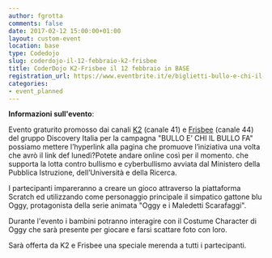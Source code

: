 ```yaml
---
author: fgrotta
comments: false
date: 2017-02-12 15:00:00+01:00
layout: custom-event
location: base
type: Codedojo
slug: coderdojo-il-12-febbraio-k2-frisbee
title: CoderDojo K2-Frisbee il 12 febbraio in BASE
registration_url: https://www.eventbrite.it/e/biglietti-bullo-e-chi-il-bullo-fa-k2-frisbee-coderdojo-milano-31775530467
categories:
- event_planned
---
```



**Informazioni sull'evento**:

Evento graturito promosso dai canali [K2](http://www.k2tv.it/) (canale 41) e [Frisbee](http://www.frisbeetv.it/) (canale 44) del gruppo Discovery Italia per la campagna "BULLO E’ CHI IL BULLO FA" possiamo mettere l’hyperlink alla pagina che promuove l’iniziativa una volta che avrò il link def lunedì?Potete andare online così per il momento. che supporta la lotta contro bullismo e cyberbullismo avviata dal Ministero della Pubblica Istruzione, dell’Università e della Ricerca. 
 
I partecipanti impareranno a creare un gioco attraverso la piattaforma Scratch ed utilizzando come personaggio principale il simpatico gattone blu Oggy, protagonista della serie animata "Oggy e i Maledetti Scarafaggi".
 
Durante l'evento i bambini potranno interagire con il Costume Character di Oggy che sarà presente per giocare e farsi scattare foto con loro.
 
Sarà offerta da K2 e Frisbee una speciale merenda a tutti i partecipanti.